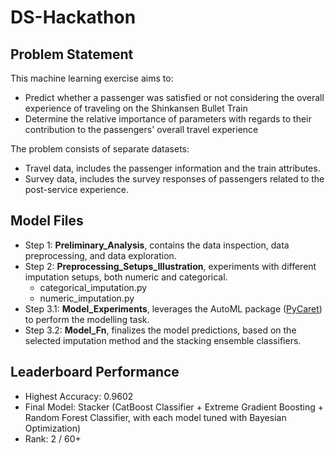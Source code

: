 # DS-Hackathon

## Problem Statement
This machine learning exercise aims to:
- Predict whether a passenger was satisfied or not considering the overall experience of traveling on the Shinkansen Bullet Train
- Determine the relative importance of parameters with regards to their contribution to the passengers' overall travel experience

The problem consists of separate datasets: 
- Travel data, includes the passenger information and the train attributes. 
- Survey data, includes the survey responses of passengers related to the post-service experience.

## Model Files
- Step 1: **Preliminary_Analysis**, contains the data inspection, data preprocessing, and data exploration.
- Step 2: **Preprocessing_Setups_Illustration**, experiments with different imputation setups, both numeric and categorical.
  - categorical_imputation.py
  - numeric_imputation.py
- Step 3.1: **Model_Experiments**, leverages the AutoML package ([PyCaret](https://pycaret.gitbook.io/docs/)) to perform the modelling task.
- Step 3.2: **Model_Fn**, finalizes the model predictions, based on the selected imputation method and the stacking ensemble classifiers.

## Leaderboard Performance
- Highest Accuracy: 0.9602
- Final Model: Stacker (CatBoost Classifier	+ Extreme Gradient Boosting	+ Random Forest Classifier, with each model tuned with Bayesian Optimization)
- Rank: 2 / 60+

